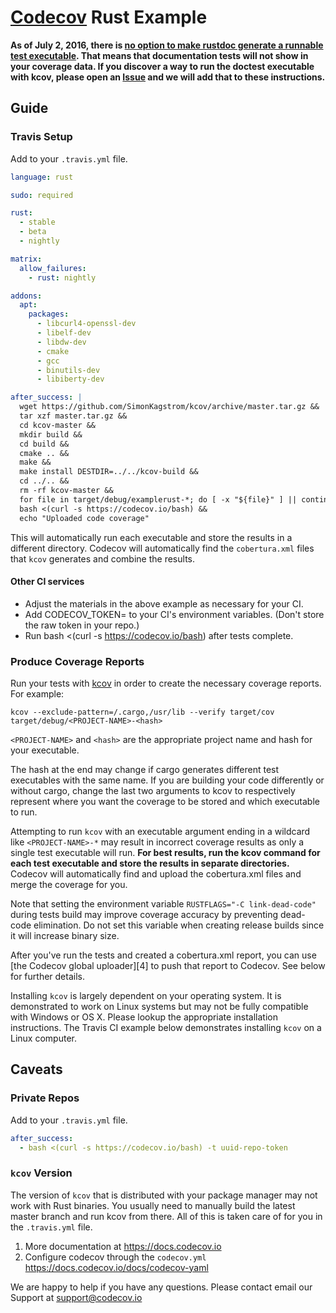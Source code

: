 # [Codecov][1] Rust Example

**As of July 2, 2016, there is [no option to make rustdoc generate a runnable test executable][7]. That means that documentation tests will not show in your coverage data. If you discover a way to run the doctest executable with kcov, please open an [Issue][8] and we will add that to these instructions.**

## Guide
### Travis Setup

Add to your `.travis.yml` file.
```yml
language: rust

sudo: required

rust:
  - stable
  - beta
  - nightly

matrix:
  allow_failures:
    - rust: nightly

addons:
  apt:
    packages:
      - libcurl4-openssl-dev
      - libelf-dev
      - libdw-dev
      - cmake
      - gcc
      - binutils-dev
      - libiberty-dev

after_success: |
  wget https://github.com/SimonKagstrom/kcov/archive/master.tar.gz &&
  tar xzf master.tar.gz &&
  cd kcov-master &&
  mkdir build &&
  cd build &&
  cmake .. &&
  make &&
  make install DESTDIR=../../kcov-build &&
  cd ../.. &&
  rm -rf kcov-master &&
  for file in target/debug/examplerust-*; do [ -x "${file}" ] || continue; mkdir -p "target/cov/$(basename $file)"; ./kcov-build/usr/local/bin/kcov --exclude-pattern=/.cargo,/usr/lib --verify "target/cov/$(basename $file)" "$file"; done &&
  bash <(curl -s https://codecov.io/bash) &&
  echo "Uploaded code coverage"
```
This will automatically run each executable and store the results in a
different directory. Codecov will automatically find the `cobertura.xml`
files that `kcov` generates and combine the results.

#### Other CI services
- Adjust the materials in the above example as necessary for your CI.
- Add CODECOV_TOKEN=<your repo token> to your CI's environment variables. (Don't store the raw token in your repo.)
- Run bash <(curl -s https://codecov.io/bash) after tests complete.

### Produce Coverage Reports

Run your tests with [kcov][6] in order to create the necessary coverage
reports. For example:

```
kcov --exclude-pattern=/.cargo,/usr/lib --verify target/cov target/debug/<PROJECT-NAME>-<hash>
```

`<PROJECT-NAME>` and `<hash>` are the appropriate project name and hash for
your executable.

The hash at the end may change if cargo generates different test
executables with the same name. If you are building your code
differently or without cargo, change the last two arguments
to kcov to respectively represent where you want the coverage to
be stored and which executable to run.

Attempting to run `kcov` with an executable argument ending in a wildcard
like `<PROJECT-NAME>-*` may result in incorrect coverage results as only a
single test executable will run. **For best results, run the kcov command
for each test executable and store the results in separate directories.**
Codecov will automatically find and upload the cobertura.xml files and
merge the coverage for you.

Note that setting the environment variable `RUSTFLAGS="-C link-dead-code"`
during tests build may improve coverage accuracy by preventing dead-code elimination.
Do not set this variable when creating release builds since it will increase
binary size.

After you've run the tests and created a cobertura.xml report, you can
use [the Codecov global uploader][4] to push that report to Codecov.
See below for further details.

Installing `kcov` is largely dependent on your operating system. It is
demonstrated to work on Linux systems but may not be fully compatible with
Windows or OS X. Please lookup the appropriate installation instructions.
The Travis CI example below demonstrates installing `kcov` on a Linux
computer.

## Caveats
### Private Repos
Add to your `.travis.yml` file.
```yml
after_success:
  - bash <(curl -s https://codecov.io/bash) -t uuid-repo-token
```
### `kcov` Version

The version of `kcov` that is distributed with your package manager may not
work with Rust binaries. You usually need to manually build the latest
master branch and run kcov from there. All of this is taken care of for you
in the `.travis.yml` file.

1. More documentation at https://docs.codecov.io
2. Configure codecov through the `codecov.yml`  https://docs.codecov.io/docs/codecov-yaml

We are happy to help if you have any questions. Please contact email our Support at [support@codecov.io](mailto:support@codecov.io)

[1]: https://codecov.io/
[5]: http://codecov.io/github/codecov/example-rust?branch=master
[6]: https://simonkagstrom.github.io/kcov/
[7]: http://stackoverflow.com/questions/35547710/does-rustdoc-generate-runnable-binaries
[8]: https://github.com/codecov/example-rust/issues
